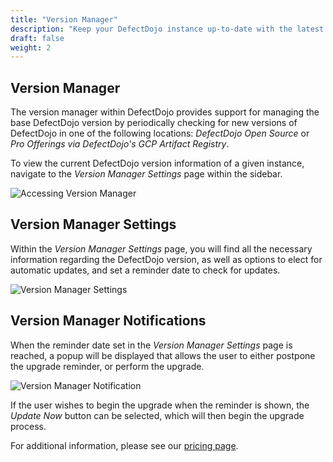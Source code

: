 ```yaml
---
title: "Version Manager"
description: "Keep your DefectDojo instance up-to-date with the latest release."
draft: false
weight: 2
---
```


## Version Manager

The version manager within DefectDojo provides support for managing the base DefectDojo version by periodically checking for new versions of DefectDojo in one of the following locations: _DefectDojo Open Source_ or _Pro Offerings via DefectDojo's GCP Artifact Registry_.

To view the current DefectDojo version information of a given instance, navigate to the _Version Manager Settings_ page within the sidebar.

![Accessing Version Manager](../../../images/version_manager/nav-vm.png)

## Version Manager Settings

Within the _Version Manager Settings_ page, you will find all the necessary information regarding the DefectDojo version, as well as options to elect for automatic updates, and set a reminder date to check for updates.

![Version Manager Settings](../../../images/version_manager/vm-settings.png)

## Version Manager Notifications

When the reminder date set in the _Version Manager Settings_ page is reached, a popup will be displayed that allows the user to either postpone the upgrade reminder, or perform the upgrade. 

![Version Manager Notification](../../../images/version_manager/vm-popup.png)

If the user wishes to begin the upgrade when the reminder is shown, the _Update Now_ button can be selected, which will then begin the upgrade process.

For additional information, please see our [pricing page](https://www.defectdojo.com/pricing).